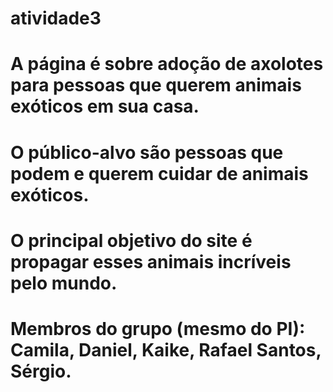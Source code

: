 # atividade3
# A página é sobre adoção de axolotes para pessoas que querem animais exóticos em sua casa.
# O público-alvo são pessoas que podem e querem cuidar de animais exóticos.
# O principal objetivo do site é propagar esses animais incríveis pelo mundo.
# Membros do grupo (mesmo do PI): Camila, Daniel, Kaike, Rafael Santos, Sérgio.
